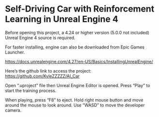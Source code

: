 # Self-Driving Car with Reinforcement Learning in Unreal Engine 4

Before opening this project, a 4.24 or higher version (5.0.0 not included) Unreal Engine 4 source is required.

For faster installing, engine can also be downloaded from Epic Games Launcher.

https://docs.unrealengine.com/4.27/en-US/Basics/InstallingUnrealEngine/

Here’s the github link to access the project:
https://github.com/KyleZZZZZ/AI_Car

Open “.uproject” file then Unreal Engine Editor is opened. Press “Play” to start the training process.

When playing, press “F8” to eject. Hold right mouse button and move around the mouse to look around. Use “WASD” to move the developer camera.
